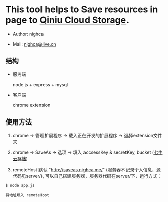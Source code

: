 This tool helps to Save resources in page to [Qiniu Cloud Storage](http://qiniutek.com/ "Qiniu").
======

 * Author:   nighca

 * Mail:     nighca@live.cn
 
结构
----

 * 服务端
 
   node.js + express + mysql

 * 客户端

   chrome extension

使用方法
----
   
 1.  chrome -> 管理扩展程序 -> 载入正在开发的扩展程序 -> 选择extension文件夹

 2.  chrome -> SaveAs -> 选项 -> 填入 accsessKey & secretKey, bucket ([七牛云存储](http://qiniutek.com/ "Qiniu"))

 3.  remoteHost 默认 "http://saveas.nighca.me/" (服务器不记录个人信息，源代码见server/), 可以自己搭建服务器，服务器代码在server/下，运行方式：

 	$ node app.js

 	将地址填入 remoteHost